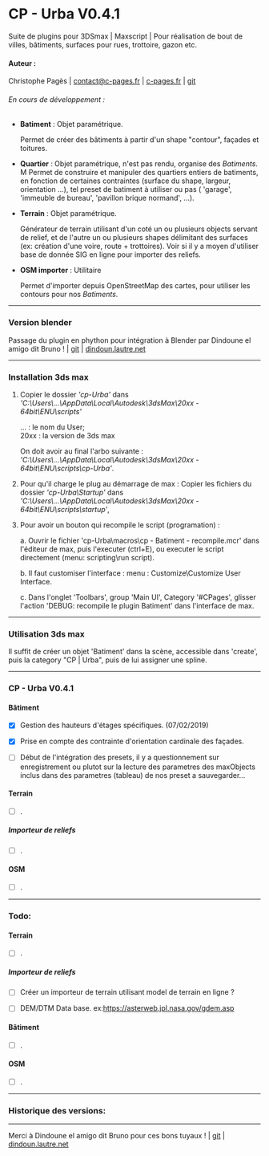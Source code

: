 # CP - Urba V0.4.1
Suite de plugins pour 3DSmax  |  Maxscript  | Pour réalisation de bout de villes, bâtiments, surfaces pour rues, trottoire, gazon etc.

#### Auteur :

 Christophe Pagès |  contact@c-pages.fr  |   [c-pages.fr](http://c-pages.fr)  | [git](https://github.com/c-pages/cp-Urba)

 ###### En cours de développement :

 - __Batiment__ : Objet paramétrique.

     Permet de créer des bâtiments à partir d'un shape "contour", façades et toitures.

 - __Quartier__ : Objet paramétrique, n'est pas rendu, organise des _Batiments_.
M
     Permet de construire et manipuler des quartiers entiers de batiments, en fonction de certaines contraintes (surface du shape, largeur, orientation ...), tel preset de batiment à utiliser ou pas ( 'garage',  'immeuble de bureau', 'pavillon brique normand', ...).
 - __Terrain__ : Objet paramétrique.

     Générateur de terrain utilisant d'un coté un ou plusieurs objects servant de relief, et de l'autre un ou plusieurs shapes délimitant des surfaces (ex: création d'une voire, route + trottoires). Voir si il y a moyen d'utiliser base de donnée SIG en ligne pour importer des reliefs.

 - __OSM importer__ : Utilitaire

     Permet d'importer depuis OpenStreetMap des cartes, pour utiliser les contours pour nos _Batiments_.


 ----------



 ### Version blender
 Passage du plugin en phython pour intégration à Blender par Dindoune el amigo dit Bruno ! | [git](https://github.com/dindoun) | [dindoun.lautre.net](http://www.dindoun.lautre.net/)


----------
 ### Installation 3ds max

1.  Copier le dossier _'cp-Urba'_ dans _'C:\Users\\...\AppData\Local\Autodesk\3dsMax\20xx - 64bit\ENU\scripts\'_

    ...     : le nom du User;   
    20xx    : la version de 3ds max

    On doit avoir au final l'arbo suivante :  _'C:\Users\\...\AppData\Local\Autodesk\3dsMax\20xx - 64bit\ENU\scripts\cp-Urba\'_.

2.  Pour qu'il charge le plug au démarrage de max : Copier les fichiers du dossier _'cp-Urba\Startup\'_ dans _'C:\Users\\...\AppData\Local\Autodesk\3dsMax\20xx - 64bit\ENU\scripts\startup\'_,
3.  Pour avoir un bouton qui recompile le script (programation) :

    a. Ouvrir le fichier 'cp-Urba\macros\cp - Batiment - recompile.mcr' dans l'éditeur de max, puis l'executer (ctrl+E), ou executer le script directement (menu: scripting\run script).

    b. Il faut customiser l'interface : menu : Customize\Customize User Interface.

    c. Dans l'onglet 'Toolbars', group 'Main UI', Category '#CPages', glisser l'action 'DEBUG: recompile le plugin Batiment' dans l'interface de max.

----------
 ### Utilisation 3ds max

Il suffit de créer un objet 'Batiment' dans la scène, accessible dans 'create', puis la category "CP | Urba", puis de lui assigner une spline.


 ----------
### CP - Urba V0.4.1


#### __Bâtiment__
  - [x] Gestion des hauteurs d'étages spécifiques. (07/02/2019)
  - [x] Prise en compte des contrainte d'orientation cardinale des façades.
  - [ ] Début de l'intégration des presets, il y a questionnement sur enregistrement ou plutot sur la lecture des parametres des maxObjects inclus dans des parametres (tableau) de nos preset a sauvegarder...


#### __Terrain__
  - [ ]  .


##### Importeur de reliefs
- [ ] .


#### __OSM__
 - [ ] .
 ----------
### Todo:

#### __Terrain__
  - [ ]  .


##### Importeur de reliefs
- [ ] Créer un importeur de terrain utilisant model de terrain en ligne ?
- [ ] DEM/DTM Data base. ex:https://asterweb.jpl.nasa.gov/gdem.asp



#### __Bâtiment__
  - [ ] .

#### __OSM__
 - [ ] .
_____________________________
### Historique des versions:




----------

Merci à Dindoune el amigo dit Bruno pour ces bons tuyaux ! | [git](https://github.com/dindoun) | [dindoun.lautre.net](http://www.dindoun.lautre.net/)
